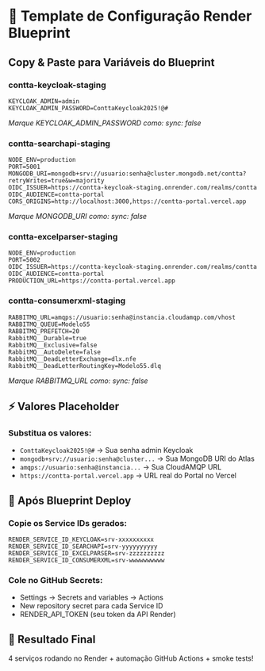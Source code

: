 # 🎯 Template de Configuração Render Blueprint

## Copy & Paste para Variáveis do Blueprint

### contta-keycloak-staging
```
KEYCLOAK_ADMIN=admin
KEYCLOAK_ADMIN_PASSWORD=ConttaKeycloak2025!@#
```
*Marque KEYCLOAK_ADMIN_PASSWORD como: sync: false*

### contta-searchapi-staging
```
NODE_ENV=production
PORT=5001
MONGODB_URI=mongodb+srv://usuario:senha@cluster.mongodb.net/contta?retryWrites=true&w=majority
OIDC_ISSUER=https://contta-keycloak-staging.onrender.com/realms/contta
OIDC_AUDIENCE=contta-portal
CORS_ORIGINS=http://localhost:3000,https://contta-portal.vercel.app
```
*Marque MONGODB_URI como: sync: false*

### contta-excelparser-staging
```
NODE_ENV=production
PORT=5002
OIDC_ISSUER=https://contta-keycloak-staging.onrender.com/realms/contta
OIDC_AUDIENCE=contta-portal
PRODUCTION_URL=https://contta-portal.vercel.app
```

### contta-consumerxml-staging
```
RABBITMQ_URL=amqps://usuario:senha@instancia.cloudamqp.com/vhost
RABBITMQ_QUEUE=Modelo55
RABBITMQ_PREFETCH=20
RabbitMQ__Durable=true
RabbitMQ__Exclusive=false
RabbitMQ__AutoDelete=false
RabbitMQ__DeadLetterExchange=dlx.nfe
RabbitMQ__DeadLetterRoutingKey=Modelo55.dlq
```
*Marque RABBITMQ_URL como: sync: false*

## ⚡ Valores Placeholder

### Substitua os valores:
- `ConttaKeycloak2025!@#` → Sua senha admin Keycloak
- `mongodb+srv://usuario:senha@cluster...` → Sua MongoDB URI do Atlas
- `amqps://usuario:senha@instancia...` → Sua CloudAMQP URL
- `https://contta-portal.vercel.app` → URL real do Portal no Vercel

## 🔄 Após Blueprint Deploy

### Copie os Service IDs gerados:
```
RENDER_SERVICE_ID_KEYCLOAK=srv-xxxxxxxxxx
RENDER_SERVICE_ID_SEARCHAPI=srv-yyyyyyyyyy  
RENDER_SERVICE_ID_EXCELPARSER=srv-zzzzzzzzzz
RENDER_SERVICE_ID_CONSUMERXML=srv-wwwwwwwwww
```

### Cole no GitHub Secrets:
- Settings → Secrets and variables → Actions
- New repository secret para cada Service ID
- RENDER_API_TOKEN (seu token da API Render)

## 🎯 Resultado Final
4 serviços rodando no Render + automação GitHub Actions + smoke tests!
